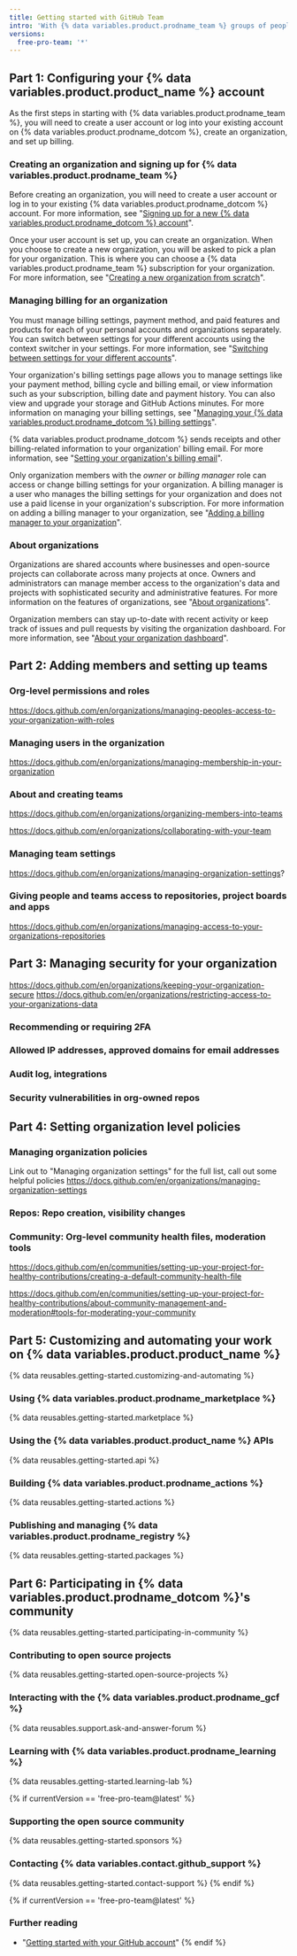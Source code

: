 ```yaml
---
title: Getting started with GitHub Team
intro: 'With {% data variables.product.prodname_team %} groups of people can collaborate across many projects at the same time in an organization account.'
versions:
  free-pro-team: '*'
---
```

## Part 1: Configuring your {% data variables.product.product_name %} account
As the first steps in starting with {% data variables.product.prodname_team %}, you will need to create a user account or log into your existing account on {% data variables.product.prodname_dotcom %}, create an organization, and set up billing. 

### Creating an organization and signing up for {% data variables.product.prodname_team %}
Before creating an organization, you will need to create a user account or log in to your existing {% data variables.product.prodname_dotcom %} account. For more information, see "[Signing up for a new {% data variables.product.prodname_dotcom %} account](/github/getting-started-with-github/signing-up-for-github/signing-up-for-a-new-github-account)". 

Once your user account is set up, you can create an organization. When you choose to create a new organization, you will be asked to pick a plan for your organization. This is where you can choose a {% data variables.product.prodname_team %} subscription for your organization. For more information, see "[Creating a new organization from scratch](/organizations/collaborating-with-groups-in-organizations/creating-a-new-organization-from-scratch)".

### Managing billing for an organization
You must manage billing settings, payment method, and paid features and products for each of your personal accounts and organizations separately. You can switch between settings for your different accounts using the context switcher in your settings. For more information, see "[Switching between settings for your different accounts](/billing/managing-your-github-billing-settings/about-billing-on-github#switching-between-settings-for-your-different-accounts)".

Your organization's billing settings page allows you to manage settings like your payment method, billing cycle and billing email, or view information such as your subscription, billing date and payment history. You can also view and upgrade your storage and GitHub Actions minutes. For more information on managing your billing settings, see "[Managing your {% data variables.product.prodname_dotcom %} billing settings](/billing/managing-your-github-billing-settings)".

{% data variables.product.prodname_dotcom %} sends receipts and other billing-related information to your organization' billing email. For more information, see "[Setting your organization's billing email](/billing/managing-your-github-billing-settings/setting-your-billing-email#setting-your-organizations-billing-email)".

Only organization members with the *owner* or *billing manager* role can access or change billing settings for your organization. A billing manager is a user who manages the billing settings for your organization and does not use a paid license in your organization's subscription. For more information on adding a billing manager to your organization, see "[Adding a billing manager to your organization](/organizations/managing-peoples-access-to-your-organization-with-roles/adding-a-billing-manager-to-your-organization)".
### About organizations
Organizations are shared accounts where businesses and open-source projects can collaborate across many projects at once. Owners and administrators can manage member access to the organization's data and projects with sophisticated security and administrative features. For more information on the features of organizations, see "[About organizations](/organizations/collaborating-with-groups-in-organizations/about-organizations#terms-of-service-and-data-protection-for-organizations)".

Organization members can stay up-to-date with recent activity or keep track of issues and pull requests by visiting the organization dashboard. For more information, see "[About your organization dashboard](/organizations/collaborating-with-groups-in-organizations/about-your-organization-dashboard)".

## Part 2: Adding members and setting up teams

### Org-level permissions and roles
https://docs.github.com/en/organizations/managing-peoples-access-to-your-organization-with-roles

### Managing users in the organization
https://docs.github.com/en/organizations/managing-membership-in-your-organization

### About and creating teams
https://docs.github.com/en/organizations/organizing-members-into-teams

https://docs.github.com/en/organizations/collaborating-with-your-team
### Managing team settings
https://docs.github.com/en/organizations/managing-organization-settings?

### Giving people and teams access to repositories, project boards and apps
https://docs.github.com/en/organizations/managing-access-to-your-organizations-repositories

## Part 3: Managing security for your organization
https://docs.github.com/en/organizations/keeping-your-organization-secure
https://docs.github.com/en/organizations/restricting-access-to-your-organizations-data

### Recommending or requiring 2FA


### Allowed IP addresses, approved domains for email addresses


### Audit log, integrations


### Security vulnerabilities in org-owned repos


## Part 4: Setting organization level policies


### Managing organization policies
Link out to "Managing organization settings" for the full list, call out some helpful policies
https://docs.github.com/en/organizations/managing-organization-settings

### Repos: Repo creation, visibility changes


### Community: Org-level community health files, moderation tools
https://docs.github.com/en/communities/setting-up-your-project-for-healthy-contributions/creating-a-default-community-health-file

https://docs.github.com/en/communities/setting-up-your-project-for-healthy-contributions/about-community-management-and-moderation#tools-for-moderating-your-community

## Part 5: Customizing and automating your work on {% data variables.product.product_name %}

{% data reusables.getting-started.customizing-and-automating %}

### Using {% data variables.product.prodname_marketplace %}
{% data reusables.getting-started.marketplace %}

### Using the {% data variables.product.product_name %} APIs
{% data reusables.getting-started.api %}

### Building {% data variables.product.prodname_actions %}
{% data reusables.getting-started.actions %}

### Publishing and managing {% data variables.product.prodname_registry %} 
{% data reusables.getting-started.packages %}

## Part 6: Participating in {% data variables.product.prodname_dotcom %}'s community
{% data reusables.getting-started.participating-in-community %}
### Contributing to open source projects
{% data reusables.getting-started.open-source-projects %}

### Interacting with the {% data variables.product.prodname_gcf %}
{% data reusables.support.ask-and-answer-forum %}

### Learning with {% data variables.product.prodname_learning %}
{% data reusables.getting-started.learning-lab %}

{% if currentVersion == 'free-pro-team@latest' %}
### Supporting the open source community
{% data reusables.getting-started.sponsors %}

### Contacting {% data variables.contact.github_support %}
{% data reusables.getting-started.contact-support %}
{% endif %}

{% if currentVersion == 'free-pro-team@latest' %}
### Further reading
- "[Getting started with your GitHub account](/github/getting-started-with-github/onboarding/getting-started-with-your-github-account)"
{% endif %}